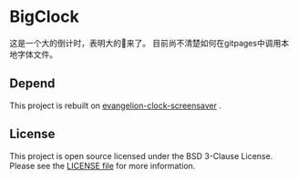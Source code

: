 # BigClock

这是一个大的倒计时，表明大的💊来了。
目前尚不清楚如何在gitpages中调用本地字体文件。

## Depend
This project is rebuilt on [evangelion-clock-screensaver](https://github.com/Wandmalfarbe/evangelion-clock-screensaver) . 

## License

This project is open source licensed under the BSD 3-Clause License. Please see the [LICENSE file](LICENSE) for more information.
